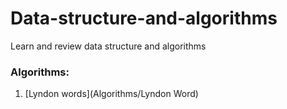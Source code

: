 # Data-structure-and-algorithms
Learn and review data structure and algorithms
### Algorithms:
1. [Lyndon words](Algorithms/Lyndon Word)  
